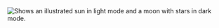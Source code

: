 <picture>
  <img alt="Shows an illustrated sun in light mode and a moon with stars in dark mode." src="[https://user-images.githubusercontent.com/25423296/163456779-a8556205-d0a5-45e2-ac17-42d089e3c3f8.png](https://interes-fakti.com/wp-content/uploads/2015/04/africa-21-e1478742723894.jpg)">
</picture>

